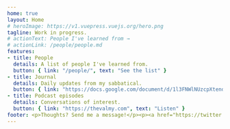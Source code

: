 ```yaml
---
home: true
layout: Home
# heroImage: https://v1.vuepress.vuejs.org/hero.png
tagline: Work in progress.
# actionText: People I've learned from →
# actionLink: /people/people.md
features:
- title: People
  details: A list of people I've learned from.
  button: { link: "/people/", text: "See the list" }
- title: Journal
  details: Daily updates from my sabbatical.
  button: { link: "https://docs.google.com/document/d/1l3FNWlNUzcpXtend9wrGc3PWSQDj9AwgWcwmOhRsYRY/edit#", text: "Read the journal" }
- title: Podcast episodes
  details: Conversations of interest.
  button: { link: "https://thevalmy.com", text: "Listen" }
footer: <p>Thoughts? Send me a message!</p><p><a href="https://twitter.com/peterhartree">@peterhartree</a><br><a href="">hello@peterhartree.co.uk</a></p>
---
```


<!--
- title: Resources
  details: A list of pointers.
  button: { link: "/resources/", text: "See the list" }
- title: Useful
  details: Productivity advice.
  button: { link: "/useful/", text: "See the list" }
- title: Other
  details: Untagged items.
  button: { link: "/untagged/", text: "See the list" }
-->